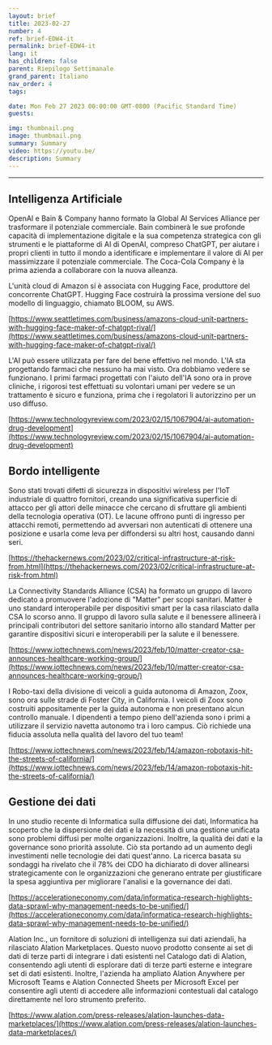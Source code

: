 ```yaml
---
layout: brief
title: 2023-02-27
number: 4
ref: brief-EDW4-it
permalink: brief-EDW4-it
lang: it
has_children: false
parent: Riepilogo Settimanale
grand_parent: Italiano
nav_order: 4
tags:

date: Mon Feb 27 2023 00:00:00 GMT-0800 (Pacific Standard Time)
guests:

img: thumbnail.png
image: thumbnail.png
summary: Summary
video: https://youtu.be/
description: Summary
---
```






---

## Intelligenza Artificiale

OpenAI e Bain & Company hanno formato la Global AI Services Alliance per trasformare il potenziale commerciale. Bain combinerà le sue profonde capacità di implementazione digitale e la sua competenza strategica con gli strumenti e le piattaforme di AI di OpenAI, compreso ChatGPT, per aiutare i propri clienti in tutto il mondo a identificare e implementare il valore di AI per massimizzare il potenziale commerciale. The Coca-Cola Company è la prima azienda a collaborare con la nuova alleanza.

L'unità cloud di Amazon si è associata con Hugging Face, produttore del concorrente ChatGPT. Hugging Face costruirà la prossima versione del suo modello di linguaggio, chiamato BLOOM, su AWS.

[https://www.seattletimes.com/business/amazons-cloud-unit-partners-with-hugging-face-maker-of-chatgpt-rival/](https://www.seattletimes.com/business/amazons-cloud-unit-partners-with-hugging-face-maker-of-chatgpt-rival/)

L'AI può essere utilizzata per fare del bene effettivo nel mondo. L'IA sta progettando farmaci che nessuno ha mai visto. Ora dobbiamo vedere se funzionano. I primi farmaci progettati con l'aiuto dell'IA sono ora in prove cliniche, i rigorosi test effettuati su volontari umani per vedere se un trattamento è sicuro e funziona, prima che i regolatori li autorizzino per un uso diffuso.

[https://www.technologyreview.com/2023/02/15/1067904/ai-automation-drug-development](https://www.technologyreview.com/2023/02/15/1067904/ai-automation-drug-development)

## Bordo intelligente

Sono stati trovati difetti di sicurezza in dispositivi wireless per l'IoT industriale di quattro fornitori, creando una significativa superficie di attacco per gli attori delle minacce che cercano di sfruttare gli ambienti della tecnologia operativa (OT). Le lacune offrono punti di ingresso per attacchi remoti, permettendo ad avversari non autenticati di ottenere una posizione e usarla come leva per diffondersi su altri host, causando danni seri.

[https://thehackernews.com/2023/02/critical-infrastructure-at-risk-from.html](https://thehackernews.com/2023/02/critical-infrastructure-at-risk-from.html)

La Connectivity Standards Alliance (CSA) ha formato un gruppo di lavoro dedicato a promuovere l'adozione di "Matter" per scopi sanitari. Matter è uno standard interoperabile per dispositivi smart per la casa rilasciato dalla CSA lo scorso anno. Il gruppo di lavoro sulla salute e il benessere allineerà i principali contributori del settore sanitario intorno allo standard Matter per garantire dispositivi sicuri e interoperabili per la salute e il benessere.

[https://www.iottechnews.com/news/2023/feb/10/matter-creator-csa-announces-healthcare-working-group/](https://www.iottechnews.com/news/2023/feb/10/matter-creator-csa-announces-healthcare-working-group/)

I Robo-taxi della divisione di veicoli a guida autonoma di Amazon, Zoox, sono ora sulle strade di Foster City, in California. I veicoli di Zoox sono costruiti appositamente per la guida autonoma e non presentano alcun controllo manuale. I dipendenti a tempo pieno dell'azienda sono i primi a utilizzare il servizio navetta autonomo tra i loro campus. Ciò richiede una fiducia assoluta nella qualità del lavoro del tuo team!

[https://www.iottechnews.com/news/2023/feb/14/amazon-robotaxis-hit-the-streets-of-california/](https://www.iottechnews.com/news/2023/feb/14/amazon-robotaxis-hit-the-streets-of-california/)

## Gestione dei dati

In uno studio recente di Informatica sulla diffusione dei dati, Informatica ha scoperto che la dispersione dei dati e la necessità di una gestione unificata sono problemi diffusi per molte organizzazioni. Inoltre, la qualità dei dati e la governance sono priorità assolute. Ciò sta portando ad un aumento degli investimenti nelle tecnologie dei dati quest'anno. La ricerca basata su sondaggi ha rivelato che il 78% dei CDO ha dichiarato di dover allinearsi strategicamente con le organizzazioni che generano entrate per giustificare la spesa aggiuntiva per migliorare l'analisi e la governance dei dati.

[https://accelerationeconomy.com/data/informatica-research-highlights-data-sprawl-why-management-needs-to-be-unified/](https://accelerationeconomy.com/data/informatica-research-highlights-data-sprawl-why-management-needs-to-be-unified/)

Alation Inc., un fornitore di soluzioni di intelligenza sui dati aziendali, ha rilasciato Alation Marketplaces. Questo nuovo prodotto consente ai set di dati di terze parti di integrare i dati esistenti nel Catalogo dati di Alation, consentendo agli utenti di esplorare dati di terze parti esterne e integrare set di dati esistenti. Inoltre, l'azienda ha ampliato Alation Anywhere per Microsoft Teams e Alation Connected Sheets per Microsoft Excel per consentire agli utenti di accedere alle informazioni contestuali dal catalogo direttamente nel loro strumento preferito.

[https://www.alation.com/press-releases/alation-launches-data-marketplaces/](https://www.alation.com/press-releases/alation-launches-data-marketplaces/)



